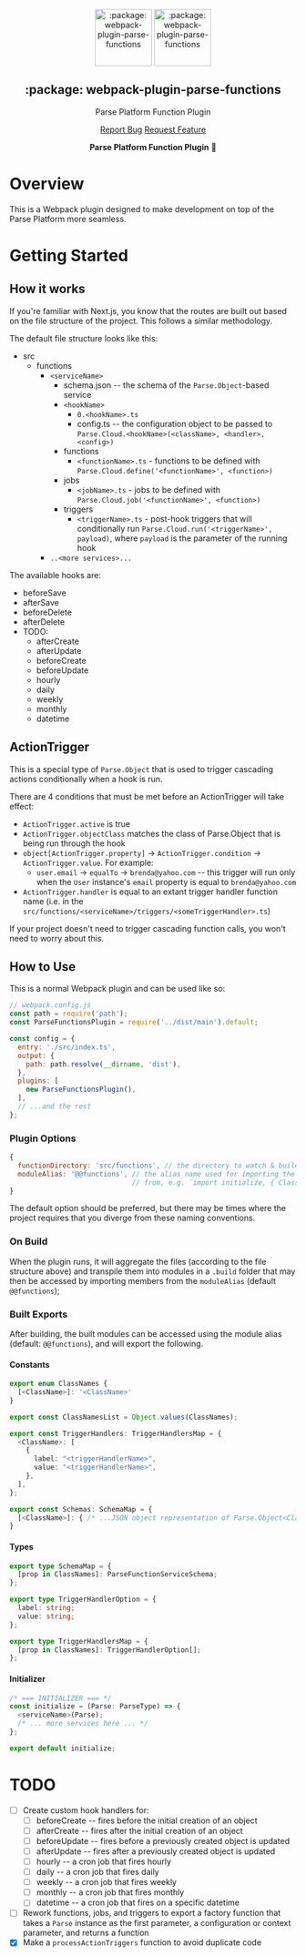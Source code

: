 <p align="center">
 <img width="100px" src="https://raw.githubusercontent.com/epicdigitalmedia/epic-ts-npm-boilerplate/main/.github/images/favicon512x512-npm.png" align="center" alt=":package: webpack-plugin-parse-functions" />
 <img width="100px" src="https://avatars.githubusercontent.com/u/113625277?s=200&v=4" align="center" alt=":package: webpack-plugin-parse-functions" />
 <h2 align="center">:package: webpack-plugin-parse-functions</h2>
 <p align="center">Parse Platform Function Plugin</p>
  <p align="center">
    <a href="https://github.com/epic-digital-im/webpack-plugin-parse-functions/issues/new/choose">Report Bug</a>
    <a href="https://github.com/epic-digital-im/webpack-plugin-parse-functions/issues/new/choose">Request Feature</a>
  </p>

<p align="center">
  <strong>Parse Platform Function Plugin</strong> 🚀
</p>

# Overview
This is a Webpack plugin designed to make development on top of the Parse Platform more seamless.

# Getting Started
## How it works
If you're familiar with Next.js, you know that the routes are built out based on the file structure of the project. This follows a similar methodology.

The default file structure looks like this:
- src
  - functions
    - `<serviceName>`
      - schema.json -- the schema of the `Parse.Object`-based service
      - `<hookName>`
        - `0.<hookName>.ts`
        - config.ts -- the configuration object to be passed to `Parse.Cloud.<hookName>(<className>, <handler>, <config>)`
      - functions
        - `<functionName>.ts` - functions to be defined with `Parse.Cloud.define('<functionName>', <function>)`
      - jobs
        - `<jobName>.ts` - jobs to be defined with `Parse.Cloud.job('<functionName>', <function>)`
      - triggers
        - `<triggerName>.ts` - post-hook triggers that will conditionally run `Parse.Cloud.run('<triggerName>', payload)`, where `payload` is the parameter of the running hook
    - `..<more services>...`

The available hooks are:
- beforeSave
- afterSave
- beforeDelete
- afterDelete
- TODO:
  - afterCreate
  - afterUpdate
  - beforeCreate
  - beforeUpdate
  - hourly
  - daily
  - weekly
  - monthly
  - datetime

## ActionTrigger
This is a special type of `Parse.Object` that is used to trigger cascading actions conditionally when a hook is run.

There are 4 conditions that must be met before an ActionTrigger will take effect:
- `ActionTrigger.active` is true
- `ActionTrigger.objectClass` matches the class of Parse.Object that is being run through the hook
- `object[ActionTrigger.property]` -> `ActionTrigger.condition` -> `ActionTrigger.value`. For example:
  - `user.email` -> `equalTo` -> `brenda@yahoo.com` -- this trigger will run only when the `User` instance's `email` property is equal to `brenda@yahoo.com`
- `ActionTrigger.handler` is equal to an extant trigger handler function name (i.e. in the `src/functions/<serviceName>/triggers/<someTriggerHandler>.ts`)

If your project doesn't need to trigger cascading function calls, you won't need to worry about this.

## How to Use
This is a normal Webpack plugin and can be used like so:

```js
// webpack.config.js
const path = require('path');
const ParseFunctionsPlugin = require('../dist/main').default;

const config = {
  entry: './src/index.ts',
  output: {
    path: path.resolve(__dirname, 'dist'),
  },
  plugins: [
    new ParseFunctionsPlugin(),
  ],
  // ...and the rest
};
```

### Plugin Options
```js
{
  functionDirectory: 'src/functions', // the directory to watch & build Parse functions
  moduleAlias: '@@functions', // the alias name used for importing the built files
                              // from, e.g. `import initialize, { ClassNames } from '@@functions';`
}
```
The default option should be preferred, but there may be times where the project requires that you diverge from these naming conventions.

### On Build
When the plugin runs, it will aggregate the files (according to the file structure above) and transpile them into modules in a `.build` folder that may then be accessed by importing members from the `moduleAlias` (default `@@functions`);

### Built Exports
After building, the built modules can be accessed using the module alias (default: `@@functions`), and will export the following.

#### Constants
```typescript
export enum ClassNames {
  [<ClassName>]: '<ClassName>'
}

export const ClassNamesList = Object.values(ClassNames);

export const TriggerHandlers: TriggerHandlersMap = {
  <ClassName>: [
    {
      label: "<triggerHandlerName>",
      value: "<triggerHandlerName>",
    },
  ],
};

export const Schemas: SchemaMap = {
  [<ClassName>]: { /* ...JSON object representation of Parse.Object<ClassName> schema */ }
}
```

#### Types
```typescript
export type SchemaMap = {
  [prop in ClassNames]: ParseFunctionServiceSchema;
};

export type TriggerHandlerOption = {
  label: string;
  value: string;
};

export type TriggerHandlersMap = {
  [prop in ClassNames]: TriggerHandlerOption[];
};
```

#### Initializer
```typescript
/* === INITIALIZER === */
const initialize = (Parse: ParseType) => {
  <serviceName>(Parse);
  /* ... more services here ... */
};

export default initialize;
```

# TODO
- [ ] Create custom hook handlers for:
  - [ ] beforeCreate -- fires before the initial creation of an object
  - [ ] afterCreate -- fires after the initial creation of an object
  - [ ] beforeUpdate -- fires before a previously created object is updated
  - [ ] afterUpdate -- fires after a previously created object is updated
  - [ ] hourly -- a cron job that fires hourly
  - [ ] daily -- a cron job that fires daily
  - [ ] weekly -- a cron job that fires weekly
  - [ ] monthly -- a cron job that fires monthly
  - [ ] datetime -- a cron job that fires on a specific datetime
- [ ] Rework functions, jobs, and triggers to export a factory function that takes a `Parse` instance as the first parameter, a configuration or context parameter, and returns a function
- [x] Make a `processActionTriggers` function to avoid duplicate code
